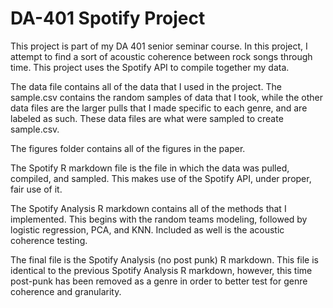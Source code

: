 # DA-401 Spotify Project

This project is part of my DA 401 senior seminar course. In this project, I attempt to find a sort of acoustic coherence between rock songs through time. This project uses the Spotify API to compile together my data. 

The data file contains all of the data that I used in the project. The sample.csv contains the random samples of data that I took, while the other data files are the larger pulls that I made specific to each genre, and are labeled as such. These data files are what were sampled to create sample.csv. 

The figures folder contains all of the figures in the paper. 

The Spotify R markdown file is the file in which the data was pulled, compiled, and sampled. This makes use of the Spotify API, under proper, fair use of it. 

The Spotify Analysis R markdown contains all of the methods that I implemented. This begins with the random teams modeling, followed by logistic regression, PCA, and KNN. Included as well is the acoustic coherence testing. 

The final file is the Spotify Analysis (no post punk) R markdown. This file is identical to the previous Spotify Analysis R markdown, however, this time post-punk has been removed as a genre in order to better test for genre coherence and granularity. 